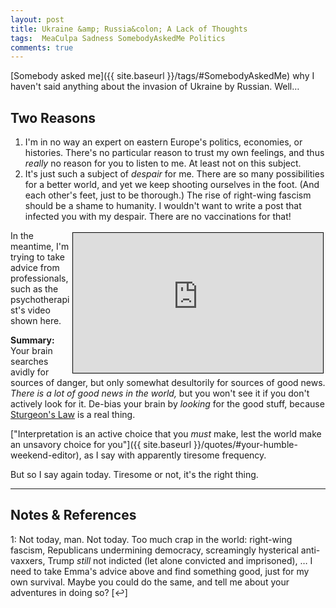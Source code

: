 ```yaml
---
layout: post
title: Ukraine &amp; Russia&colon; A Lack of Thoughts
tags:  MeaCulpa Sadness SomebodyAskedMe Politics
comments: true
---
```


[Somebody asked me]({{ site.baseurl }}/tags/#SomebodyAskedMe) why I haven't said anything
about the invasion of Ukraine by Russian.  Well&hellip;

## Two Reasons  

1. I'm in no way an expert on eastern Europe's politics, economies, or histories.  There's
   no particular reason to trust my own feelings, and thus _really_ no reason for you to
   listen to me.  At least not on this subject.  
2. It's just such a subject of _despair_ for me.  There are so many possibilities for a
   better world, and yet we keep shooting ourselves in the foot.  (And each other's feet,
   just to be thorough.)  The rise of right-wing fascism should be a shame to humanity.  I
   wouldn't want to write a post that infected you with my despair.  There are no
   vaccinations for that!  
   
<iframe width="400" height="224" src="https://www.youtube.com/embed/qTmUx1tGZUk" allow="accelerometer; encrypted-media; gyroscope; picture-in-picture" allowfullscreen style="float: right; margin: 3px 3px 3px 3px; border: 1px solid #000000;"></iframe>
In the meantime, I'm trying to take advice from professionals, such as the
psychotherapist's video shown here.

__Summary:__ Your brain searches avidly for sources of danger, but only somewhat
desultorily for sources of good news.  _There is a lot of good news in the world,_ but you
won't see it if you don't actively look for it.  De-bias your brain by _looking_ for the
good stuff, because
[Sturgeon's Law](https://en.wikipedia.org/wiki/Sturgeon%27s_law) is a real thing.  

["Interpretation is an active choice that you _must_ make, lest the world make an unsavory choice for you"]({{ site.baseurl }}/quotes/#your-humble-weekend-editor),
as I say with apparently tiresome frequency.  

But so I say again today.  Tiresome or not, it's the right thing.  

---

## Notes &amp; References  

<!--
<sup id="fn1a">[[1]](#fn1)</sup>

<a id="fn1">1</a>: ***, ["***"](***), *** [↩](#fn1a)  

<a href="{{ site.baseurl }}/images/***">
  <img src="{{ site.baseurl }}/images/***" width="400" height="***" alt="***" title="***" style="float: right; margin: 3px 3px 3px 3px; border: 1px solid #000000;">
</a>

<iframe width="400" height="224" src="***" allow="accelerometer; encrypted-media; gyroscope; picture-in-picture" allowfullscreen style="float: right; margin: 3px 3px 3px 3px; border: 1px solid #000000;"></iframe>
-->

<a id="fn1">1</a>: Not today, man.  Not today.  Too much crap in the world: right-wing
fascism, Republicans undermining democracy, screamingly hysterical anti-vaxxers, Trump
_still_ not indicted (let alone convicted and imprisoned), &hellip;  I need to take Emma's
advice above and find something good, just for my own survival.  Maybe you could do the
same, and tell me about your adventures in doing so? [↩]  
